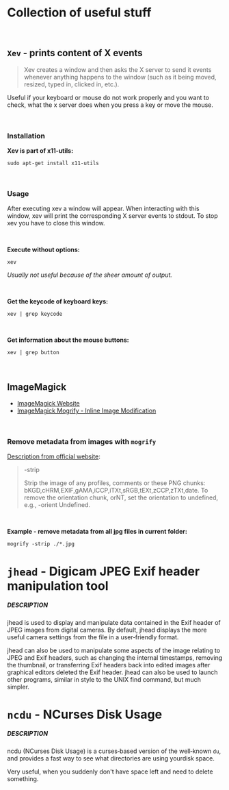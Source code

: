# Collection of useful stuff

</br>

## `Xev` - prints content of X events

> Xev creates a window and then asks the X server to send it events whenever anything happens to the window (such as it being moved, resized, typed in, clicked in, etc.).

Useful if your keyboard or mouse do not work properly and you want to check, what the x server does when you press a key or move the mouse.

</br>

### Installation 

**Xev is part of x11-utils:**
```shell
sudo apt-get install x11-utils 
```

</br>

### Usage

After executing xev a window will appear. When interacting with this window, xev will print the corresponding X server events to stdout. To stop xev you have to close this window.

</br>

**Execute without options:**

```shell
xev
```

_Usually not useful because of the sheer amount of output._

</br>

**Get the keycode of keyboard keys:**

```shell
xev | grep keycode
```

</br>

**Get information about the mouse buttons:**

```shell
xev | grep button
```



</br>

## ImageMagick

- [ImageMagick Website](https://imagemagick.org)
- [ImageMagick Mogrify - Inline Image Modification](https://imagemagick.org/script/mogrify.php)

</br>

### Remove metadata from images with `mogrify`

[Description from official website](https://imagemagick.org/script/command-line-options.php#strip):
> -strip
>
>Strip the image of any profiles, comments or these PNG chunks: bKGD,cHRM,EXIF,gAMA,iCCP,iTXt,sRGB,tEXt,zCCP,zTXt,date. To remove the orientation chunk, orNT, set the orientation to undefined, e.g., -orient Undefined.

</br>

**Example - remove metadata from all jpg files in current folder:**
```shell
mogrify -strip ./*.jpg
```

# `jhead` - Digicam JPEG Exif header manipulation tool

##### DESCRIPTION

jhead is used to display and manipulate data contained in the Exif header of JPEG images from digital cameras. By default, jhead displays the more useful camera settings from the file in a user‐friendly format.

jhead can also be used to manipulate some aspects of the image relating to JPEG and Exif headers, such as changing the internal timestamps, removing the thumbnail, or transferring Exif headers back into edited images after graphical editors deleted the Exif header. jhead can also be used to launch other programs, similar in style to the UNIX find command, but much simpler.

# `ncdu` - NCurses Disk Usage

##### DESCRIPTION
ncdu (NCurses Disk Usage) is a curses‐based version of the well‐known `du`, and provides a fast way to see what directories are using yourdisk space.

Very useful, when you suddenly don't have space left and need to delete something.